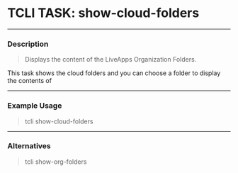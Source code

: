 # TCLI TASK: show-cloud-folders

---
### Description
> Displays the content of the LiveApps Organization Folders.

This task shows the cloud folders and you can choose a folder to display the contents of

---
### Example Usage
> tcli show-cloud-folders

---
### Alternatives
> tcli show-org-folders
